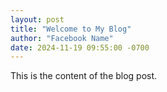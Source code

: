 ```yaml
---
layout: post
title: "Welcome to My Blog"
author: "Facebook Name"
date: 2024-11-19 09:55:00 -0700
---
```

This is the content of the blog post.